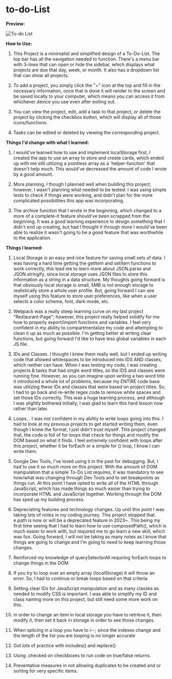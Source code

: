 # to-do-List

<strong>Preview:</strong>

![To-do List](https://user-images.githubusercontent.com/94728848/187818873-bdcff9a8-c4b6-4b06-ab43-ebb78929db06.gif)

<strong>How to Use:</strong>

1. This Project is a minimalist and simplified design of a To-Do-List. The top bar has all the navigation needed to function. There's a menu bar with 3-lines that can open or hide the sidebar, which displays what projects are due that day, week, or month. It also has a dropdown list that can show all projects.

2. To add a project, you simply click the "+" icon at the top and fill in the necessary information, once that is done it will render to the screen and be saved locally to your computer, which means you can access it from whichever device you use even after exiting out.

3. You can view the project, edit, add a task to that project, or delete the project by clicking the checkbox button, which will display all of those icons/functions.

4. Tasks can be edited or deleted by viewing the corresponding project.

<strong>Things I'd change with what I learned:</strong>

1. I would've learned how to use and implement localStorage first, I created the app to use an array to store and create cards, which ended up with me still utilizing a pointless array as a 'helper-function' that doesn't help much. This would've decreased the amount of code I wrote by a good amount.

2. More planning, I though I planned well when building this project; however, I wasn't planning what needed to be tested. I was using simple tests to check if things were working, and didn't plan for the more complicated possibilities this app was incorporating.

3. The archive function that I wrote in the beginning, which changed to a more of a complete-it feature should've been scrapped from the beginning. It was a good learning experience to design something that I didn't end up creating, but had I thought it through more I would've been able to realize it wasn't going to be a good feature that was worthwhile to the application.

<strong>Things I learned:</strong>

1. Local Storage is an easy and nice feature for saving small sets of data. I was having a hard time getting the getItem and setItem functions to work correctly, this lead me to learn more about JSON.parse and JSON.stringify, since local storage uses JSON files to store this information as a string in a data structure. My thoughts going forward is that obviously local storage is small, 5MB is not enough storage to realistically store a whole user profile. But, going forward I can see myself using this feature to store user preferences, like when a user selects a color scheme, font, dark-mode, etc.

2. Webpack was a really steep learning curve on my last project "Restaurant-Page"; however, this project really helped solidify for me how to properly export/import functions and variables. I feel very confident in my ability to compartmentalize my code and attempting to clean it up as much as possible. I'm getting better at writing clear functions, but going forward I'd like to have less global variables in each JS file.

3. IDs and Classes. I thought I knew them really well, but I ended up writing code that allowed whitespaces to be introduced into IDS AND classes, which neither can have. When I was testing my code, I was creating projects & tasks that had single word titles, so the IDS and classes were running fine. However, as you can imagine upon writing a two word title it introduced a whole lot of problems, because my ENTIRE code base was utilizing these IDs and classes that were based on project titles. So, I had to go back and re-write regex code to remove white spaces and set those IDs correctly. This was a huge learning process, and although I was slightly bothered initially, I was glad to learn this hard lesson now rather than later.

4. Loops... I was not confident in my ability to write loops going into this. I had to look at my previous projects to get started writing them, even though I knew the format, I just didn't trust myself. This project changed that, the code is foll of for loops that check for things and modify the DOM based on what it finds. I feel extremely confident with loops after this project, whether it be forEach or a simple for () loop, I know I can write them.

5. Google Dev Tools, I've loved using it in the past for debugging. But, I had to use it so much more on this project. With the amount of DOM manipulation that a simple To-Do List requires, it was mandatory to see how/what was changing through Dev Tools and to set breakpoints as things run. At this point I have opted to write all of the HTML through JavaScript, which has made things so much easier than trying to incorporate HTML and JavaScript together. Working through the DOM has sped up my building process.

6. Depreciating features and technology changes. Up until this point I was taking lots of notes in my coding journey. This project stopped that. e.path is now or will be a deprecated feature in 2023~. This being my first time seeing that I had to learn how to use composedPath(), which is much easier to work with, but required me to go learn a new skill, which was fun. Going forward, I will not be taking as many notes as I know that things are going to change and I'm going to need to keep learning those changes.

7. Reinforced my knowledge of querySelectorAll requiring forEach loops to change things in the DOM

8. If you try to loop over an empty array (localStorage) it will throw an error. So, I had to continue or break loops based on that criteria

9. Setting clear IDs for JavaScript manipulation and as many classes as needed to modify CSS is important. I was able to simplify my ID and class naming more on this project, but still need some more work on this.

10. in order to change an item in local storage you have to retrieve it, then modify it, then set it back in storage in order to see those changes.

11. When splicing in a loop you have to i--; since the indexes change and the length of the list you are looping is no longer accurate

12. Got lots of practice with includes() and replace()

13. Using .checked on checkboxes to run code on true/false returns.

14. Preventative measures in not allowing duplicates to be created and or sorting for very specific items.
